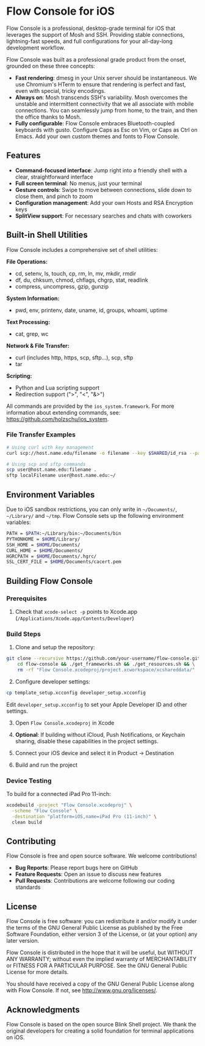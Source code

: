# Flow Console for iOS

Flow Console is a professional, desktop-grade terminal for iOS that leverages the support of Mosh and SSH. Providing stable connections, lightning-fast speeds, and full configurations for your all-day-long development workflow.

Flow Console was built as a professional grade product from the onset, grounded on these three concepts:

- **Fast rendering**: dmesg in your Unix server should be instantaneous. We use Chromium's HTerm to ensure that rendering is perfect and fast, even with special, tricky encodings.
- **Always on**: Mosh transcends SSH's variability. Mosh overcomes the unstable and intermittent connectivity that we all associate with mobile connections. You can seamlessly jump from home, to the train, and then the office thanks to Mosh.
- **Fully configurable**: Flow Console embraces Bluetooth-coupled keyboards with gusto. Configure Caps as Esc on Vim, or Caps as Ctrl on Emacs. Add your own custom themes and fonts to Flow Console.

## Features

- **Command-focused interface**: Jump right into a friendly shell with a clear, straightforward interface
- **Full screen terminal**: No menus, just your terminal
- **Gesture controls**: Swipe to move between connections, slide down to close them, and pinch to zoom
- **Configuration management**: Add your own Hosts and RSA Encryption keys
- **SplitView support**: For necessary searches and chats with coworkers

## Built-in Shell Utilities

Flow Console includes a comprehensive set of shell utilities:

**File Operations:**
- cd, setenv, ls, touch, cp, rm, ln, mv, mkdir, rmdir
- df, du, chksum, chmod, chflags, chgrp, stat, readlink
- compress, uncompress, gzip, gunzip

**System Information:**
- pwd, env, printenv, date, uname, id, groups, whoami, uptime

**Text Processing:**
- cat, grep, wc

**Network & File Transfer:**
- curl (includes http, https, scp, sftp...), scp, sftp
- tar

**Scripting:**
- Python and Lua scripting support
- Redirection support (">", "<", "&>")

All commands are provided by the `ios_system.framework`. For more information about extending commands, see: https://github.com/holzschu/ios_system.

### File Transfer Examples

```bash
# Using curl with key management
curl scp://host.name.edu/filename -o filename --key $SHARED/id_rsa --pass MyPassword 

# Using scp and sftp commands
scp user@host.name.edu:filename . 
sftp localFilename user@host.name.edu:~/ 
```

## Environment Variables

Due to iOS sandbox restrictions, you can only write in `~/Documents/`, `~/Library/` and `~/tmp`. Flow Console sets up the following environment variables:

```bash
PATH = $PATH:~/Library/bin:~/Documents/bin
PYTHONHOME = $HOME/Library/
SSH_HOME = $HOME/Documents/
CURL_HOME = $HOME/Documents/
HGRCPATH = $HOME/Documents/.hgrc/
SSL_CERT_FILE = $HOME/Documents/cacert.pem
```

## Building Flow Console

### Prerequisites

1. Check that `xcode-select -p` points to Xcode.app (`/Applications/Xcode.app/Contents/Developer`)

### Build Steps

1. Clone and setup the repository:
```bash
git clone --recursive https://github.com/your-username/flow-console.git && \
    cd flow-console && ./get_frameworks.sh && ./get_resources.sh && \
    rm -rf "Flow Console.xcodeproj/project.xcworkspace/xcshareddata/"
```

2. Configure developer settings:
```bash
cp template_setup.xcconfig developer_setup.xcconfig
```
Edit `developer_setup.xcconfig` to set your Apple Developer ID and other settings.

3. Open `Flow Console.xcodeproj` in Xcode

4. **Optional**: If building without iCloud, Push Notifications, or Keychain sharing, disable these capabilities in the project settings.

5. Connect your iOS device and select it in Product → Destination

6. Build and run the project

### Device Testing

To build for a connected iPad Pro 11-inch:
```bash
xcodebuild -project "Flow Console.xcodeproj" \
  -scheme "Flow Console" \
  -destination "platform=iOS,name=iPad Pro (11-inch)" \
  clean build
```

## Contributing

Flow Console is free and open source software. We welcome contributions!

- **Bug Reports**: Please report bugs here on GitHub
- **Feature Requests**: Open an issue to discuss new features
- **Pull Requests**: Contributions are welcome following our coding standards

## License

Flow Console is free software: you can redistribute it and/or modify it under the terms of the GNU General Public License as published by the Free Software Foundation, either version 3 of the License, or (at your option) any later version.

Flow Console is distributed in the hope that it will be useful, but WITHOUT ANY WARRANTY; without even the implied warranty of MERCHANTABILITY or FITNESS FOR A PARTICULAR PURPOSE. See the GNU General Public License for more details.

You should have received a copy of the GNU General Public License along with Flow Console. If not, see <http://www.gnu.org/licenses/>.

## Acknowledgments

Flow Console is based on the open source Blink Shell project. We thank the original developers for creating a solid foundation for terminal applications on iOS.